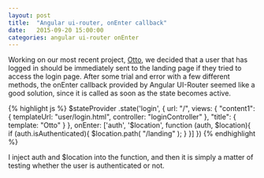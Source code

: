 ```yaml
---
layout: post
title:  "Angular ui-router, onEnter callback"
date:   2015-09-20 15:00:00
categories: angular ui-router onEnter
---
```

<p>
Working on our most recent project, <a href="http://ottolist.us/">Otto</a>, we decided that a user that has logged in should be immediately sent to the landing page if they tried to access the login page.  After some trial and error with a few different methods, the onEnter callback provided by Angular UI-Router seemed like a good solution, since it is called as soon as the state becomes active.
</p>

{% highlight js %}
$stateProvider
  .state('login', {
    url: "/",
    views: {
      "content1": { templateUrl: "user/login.html",
                    controller: "loginController"
                  },
      "title": { template: "Otto" }
    },
    onEnter: ['auth', '$location', function (auth, $location){
      if (auth.isAuthenticated){
        $location.path( "/landing" );
      }
    }]
  })
{% endhighlight %}

<p>
I inject auth and $location into the function, and then it is simply a matter of testing whether the user is authenticated or not. 
</p>
